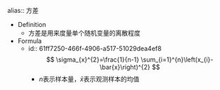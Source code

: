 alias:: 方差

- Definition
	- 方差是用来度量单个随机变量的离散程度
- Formula
	- id:: 61ff7250-466f-4906-a517-51029dea4ef8
	  $$
	  \sigma_{x}^{2}=\frac{1}{n-1} \sum_{i=1}^{n}\left(x_{i}-\bar{x}\right)^{2}
	  $$
		- $n$表示样本量，$\bar{x}$表示观测样本的均值